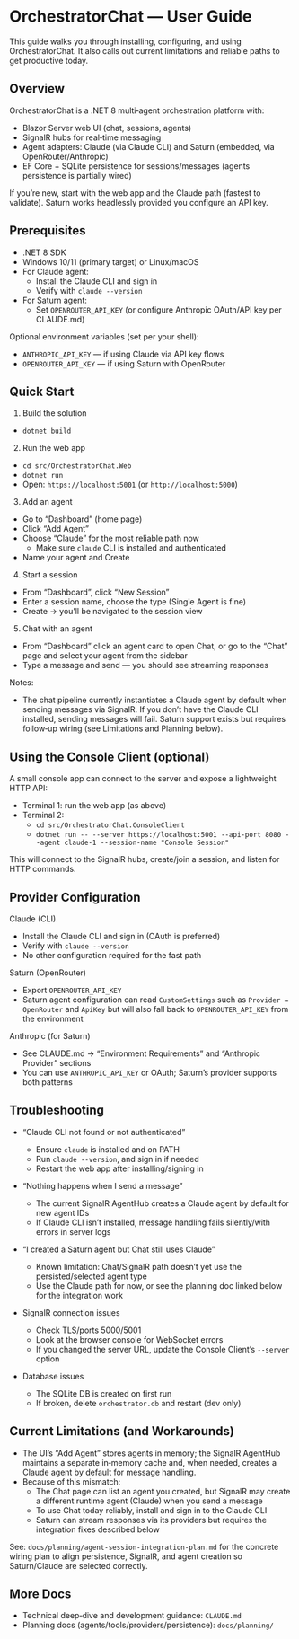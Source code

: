 # OrchestratorChat — User Guide

This guide walks you through installing, configuring, and using OrchestratorChat. It also calls out current limitations and reliable paths to get productive today.

## Overview

OrchestratorChat is a .NET 8 multi‑agent orchestration platform with:
- Blazor Server web UI (chat, sessions, agents)
- SignalR hubs for real‑time messaging
- Agent adapters: Claude (via Claude CLI) and Saturn (embedded, via OpenRouter/Anthropic)
- EF Core + SQLite persistence for sessions/messages (agents persistence is partially wired)

If you’re new, start with the web app and the Claude path (fastest to validate). Saturn works headlessly provided you configure an API key.

## Prerequisites

- .NET 8 SDK
- Windows 10/11 (primary target) or Linux/macOS
- For Claude agent:
  - Install the Claude CLI and sign in
  - Verify with `claude --version`
- For Saturn agent:
  - Set `OPENROUTER_API_KEY` (or configure Anthropic OAuth/API key per CLAUDE.md)

Optional environment variables (set per your shell):
- `ANTHROPIC_API_KEY` — if using Claude via API key flows
- `OPENROUTER_API_KEY` — if using Saturn with OpenRouter

## Quick Start

1) Build the solution
- `dotnet build`

2) Run the web app
- `cd src/OrchestratorChat.Web`
- `dotnet run`
- Open: `https://localhost:5001` (or `http://localhost:5000`)

3) Add an agent
- Go to “Dashboard” (home page)
- Click “Add Agent”
- Choose “Claude” for the most reliable path now
  - Make sure `claude` CLI is installed and authenticated
- Name your agent and Create

4) Start a session
- From “Dashboard”, click “New Session”
- Enter a session name, choose the type (Single Agent is fine)
- Create → you’ll be navigated to the session view

5) Chat with an agent
- From “Dashboard” click an agent card to open Chat, or go to the “Chat” page and select your agent from the sidebar
- Type a message and send — you should see streaming responses

Notes:
- The chat pipeline currently instantiates a Claude agent by default when sending messages via SignalR. If you don’t have the Claude CLI installed, sending messages will fail. Saturn support exists but requires follow‑up wiring (see Limitations and Planning below).

## Using the Console Client (optional)

A small console app can connect to the server and expose a lightweight HTTP API:
- Terminal 1: run the web app (as above)
- Terminal 2:
  - `cd src/OrchestratorChat.ConsoleClient`
  - `dotnet run -- --server https://localhost:5001 --api-port 8080 --agent claude-1 --session-name "Console Session"`

This will connect to the SignalR hubs, create/join a session, and listen for HTTP commands.

## Provider Configuration

Claude (CLI)
- Install the Claude CLI and sign in (OAuth is preferred)
- Verify with `claude --version`
- No other configuration required for the fast path

Saturn (OpenRouter)
- Export `OPENROUTER_API_KEY`
- Saturn agent configuration can read `CustomSettings` such as `Provider = OpenRouter` and `ApiKey` but will also fall back to `OPENROUTER_API_KEY` from the environment

Anthropic (for Saturn)
- See CLAUDE.md → “Environment Requirements” and “Anthropic Provider” sections
- You can use `ANTHROPIC_API_KEY` or OAuth; Saturn’s provider supports both patterns

## Troubleshooting

- “Claude CLI not found or not authenticated”
  - Ensure `claude` is installed and on PATH
  - Run `claude --version`, and sign in if needed
  - Restart the web app after installing/signing in

- “Nothing happens when I send a message”
  - The current SignalR AgentHub creates a Claude agent by default for new agent IDs
  - If Claude CLI isn’t installed, message handling fails silently/with errors in server logs

- “I created a Saturn agent but Chat still uses Claude”
  - Known limitation: Chat/SignalR path doesn’t yet use the persisted/selected agent type
  - Use the Claude path for now, or see the planning doc linked below for the integration work

- SignalR connection issues
  - Check TLS/ports 5000/5001
  - Look at the browser console for WebSocket errors
  - If you changed the server URL, update the Console Client’s `--server` option

- Database issues
  - The SQLite DB is created on first run
  - If broken, delete `orchestrator.db` and restart (dev only)

## Current Limitations (and Workarounds)

- The UI’s “Add Agent” stores agents in memory; the SignalR AgentHub maintains a separate in‑memory cache and, when needed, creates a Claude agent by default for message handling.
- Because of this mismatch:
  - The Chat page can list an agent you created, but SignalR may create a different runtime agent (Claude) when you send a message
  - To use Chat today reliably, install and sign in to the Claude CLI
  - Saturn can stream responses via its providers but requires the integration fixes described below

See: `docs/planning/agent-session-integration-plan.md` for the concrete wiring plan to align persistence, SignalR, and agent creation so Saturn/Claude are selected correctly.

## More Docs

- Technical deep‑dive and development guidance: `CLAUDE.md`
- Planning docs (agents/tools/providers/persistence): `docs/planning/`

